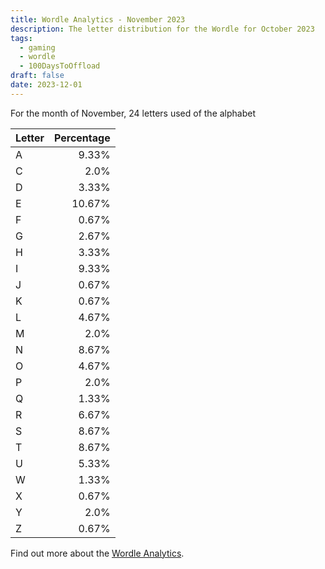 ```yaml
---
title: Wordle Analytics - November 2023
description: The letter distribution for the Wordle for October 2023
tags: 
  - gaming
  - wordle
  - 100DaysToOffload
draft: false
date: 2023-12-01
---
```


For the month of November, 24 letters used of the alphabet

| Letter | Percentage |
| :--- | ---:|
| A | 9.33% |
| C | 2.0% |
| D | 3.33% |
| E | 10.67% |
| F | 0.67% |
| G | 2.67% |
| H | 3.33% |
| I | 9.33% |
| J | 0.67% |
| K | 0.67% |
| L | 4.67% |
| M | 2.0% |
| N | 8.67% |
| O | 4.67% |
| P | 2.0% |
| Q | 1.33% |
| R | 6.67% |
| S | 8.67% |
| T | 8.67% |
| U | 5.33% |
| W | 1.33% |
| X | 0.67% |
| Y | 2.0% |
| Z | 0.67% |

Find out more about the [Wordle Analytics](/blog/wordle-analytics/).
